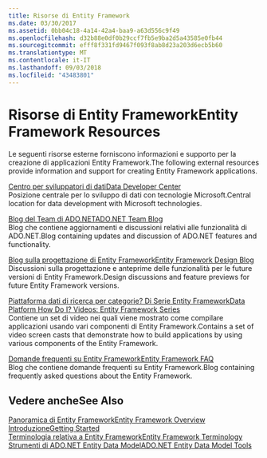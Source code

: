 ```yaml
---
title: Risorse di Entity Framework
ms.date: 03/30/2017
ms.assetid: 0bb04c18-4a14-42a4-baa9-a63d556c9f49
ms.openlocfilehash: d32b88e0df0b29ccf7fb5e9ba2d5a43585e0fb44
ms.sourcegitcommit: efff8f331fd9467f093f8ab8d23a203d6ecb5b60
ms.translationtype: MT
ms.contentlocale: it-IT
ms.lasthandoff: 09/03/2018
ms.locfileid: "43483801"
---
```

# <a name="entity-framework-resources"></a><span data-ttu-id="3ba3e-102">Risorse di Entity Framework</span><span class="sxs-lookup"><span data-stu-id="3ba3e-102">Entity Framework Resources</span></span>
<span data-ttu-id="3ba3e-103">Le seguenti risorse esterne forniscono informazioni e supporto per la creazione di applicazioni Entity Framework.</span><span class="sxs-lookup"><span data-stu-id="3ba3e-103">The following external resources provide information and support for creating Entity Framework applications.</span></span>  
  
 [<span data-ttu-id="3ba3e-104">Centro per sviluppatori di dati</span><span class="sxs-lookup"><span data-stu-id="3ba3e-104">Data Developer Center</span></span>](https://go.microsoft.com/fwlink/?LinkId=213876)  
 <span data-ttu-id="3ba3e-105">Posizione centrale per lo sviluppo di dati con tecnologie Microsoft.</span><span class="sxs-lookup"><span data-stu-id="3ba3e-105">Central location for data development with Microsoft technologies.</span></span>  
  
 [<span data-ttu-id="3ba3e-106">Blog del Team di ADO.NET</span><span class="sxs-lookup"><span data-stu-id="3ba3e-106">ADO.NET Team Blog</span></span>](https://go.microsoft.com/fwlink/?LinkId=91905)  
 <span data-ttu-id="3ba3e-107">Blog che contiene aggiornamenti e discussioni relativi alle funzionalità di ADO.NET.</span><span class="sxs-lookup"><span data-stu-id="3ba3e-107">Blog containing updates and discussion of ADO.NET features and functionality.</span></span>  
  
 [<span data-ttu-id="3ba3e-108">Blog sulla progettazione di Entity Framework</span><span class="sxs-lookup"><span data-stu-id="3ba3e-108">Entity Framework Design Blog</span></span>](https://go.microsoft.com/fwlink/?LinkId=186888)  
 <span data-ttu-id="3ba3e-109">Discussioni sulla progettazione e anteprime delle funzionalità per le future versioni di Entity Framework.</span><span class="sxs-lookup"><span data-stu-id="3ba3e-109">Design discussions and feature previews for future Entity Framework versions.</span></span>  
  
 [<span data-ttu-id="3ba3e-110">Piattaforma dati di ricerca per categorie? Di Serie Entity Framework</span><span class="sxs-lookup"><span data-stu-id="3ba3e-110">Data Platform How Do I? Videos: Entity Framework Series</span></span>](https://go.microsoft.com/fwlink/?LinkId=124600)  
 <span data-ttu-id="3ba3e-111">Contiene un set di video nei quali viene mostrato come compilare applicazioni usando vari componenti di Entity Framework.</span><span class="sxs-lookup"><span data-stu-id="3ba3e-111">Contains a set of video screen casts that demonstrate how to build applications by using various components of the Entity Framework.</span></span>  
  
 [<span data-ttu-id="3ba3e-112">Domande frequenti su Entity Framework</span><span class="sxs-lookup"><span data-stu-id="3ba3e-112">Entity Framework FAQ</span></span>](https://go.microsoft.com/fwlink/?LinkID=213877)  
 <span data-ttu-id="3ba3e-113">Blog che contiene domande frequenti su Entity Framework.</span><span class="sxs-lookup"><span data-stu-id="3ba3e-113">Blog containing frequently asked questions about the Entity Framework.</span></span>  
  
## <a name="see-also"></a><span data-ttu-id="3ba3e-114">Vedere anche</span><span class="sxs-lookup"><span data-stu-id="3ba3e-114">See Also</span></span>  
 [<span data-ttu-id="3ba3e-115">Panoramica di Entity Framework</span><span class="sxs-lookup"><span data-stu-id="3ba3e-115">Entity Framework Overview</span></span>](../../../../../docs/framework/data/adonet/ef/overview.md)  
 [<span data-ttu-id="3ba3e-116">Introduzione</span><span class="sxs-lookup"><span data-stu-id="3ba3e-116">Getting Started</span></span>](../../../../../docs/framework/data/adonet/ef/getting-started.md)  
 [<span data-ttu-id="3ba3e-117">Terminologia relativa a Entity Framework</span><span class="sxs-lookup"><span data-stu-id="3ba3e-117">Entity Framework Terminology</span></span>](../../../../../docs/framework/data/adonet/ef/terminology.md)  
 [<span data-ttu-id="3ba3e-118">Strumenti di ADO.NET Entity Data Model</span><span class="sxs-lookup"><span data-stu-id="3ba3e-118">ADO.NET Entity Data Model  Tools</span></span>](https://msdn.microsoft.com/library/91076853-0881-421b-837a-f582f36be527)
